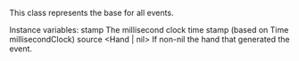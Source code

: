This class represents the base for all events.Instance variables:	stamp	<Integer>	The millisecond clock time stamp (based on Time millisecondClock)	source	<Hand | nil>	If non-nil the hand that generated the event.